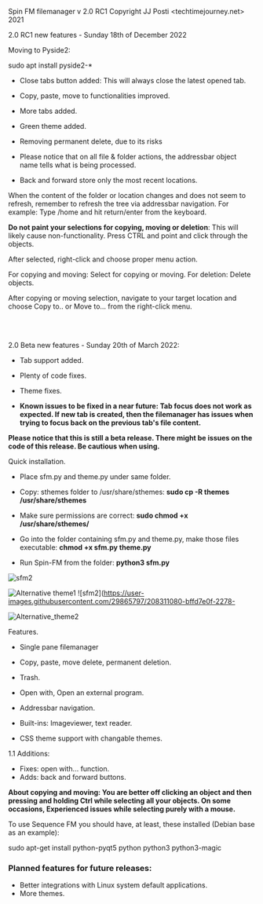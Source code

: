 
Spin FM filemanager v 2.0 RC1 Copyright JJ Posti <techtimejourney.net> 2021

2.0 RC1 new features - Sunday 18th of December 2022

Moving to Pyside2:

sudo apt install pyside2-*

- Close tabs button added: This will always close the latest opened tab.

- Copy, paste, move to functionalities improved.

- More tabs added.

- Green theme added.

- Removing permanent delete, due to its risks 

- Please notice that on all file & folder actions, the addressbar object name tells what is being processed.

- Back and forward store only the most recent locations.

When the content of the folder or location changes and does not seem to refresh, remember to refresh the tree via addressbar navigation. For example: Type /home and hit return/enter from the keyboard.

<b>Do not paint your selections for copying, moving or deletion</b>: This will likely cause non-functionality. Press CTRL and point and click through the objects. 

After selected, right-click and choose proper menu action. 

For copying and moving: Select for copying or moving. For deletion: Delete objects. 

After copying or moving selection, navigate to your target location and choose Copy to.. or Move to... from the right-click menu.

<br>
<br>

2.0 Beta new features - Sunday 20th of March 2022:
- Tab support added.
- Plenty of code fixes.
- Theme fixes.

- <b>Known issues to be fixed in a near future: Tab focus does not work as expected. If new tab is created, then the filemanager has issues when trying to focus back on the previous tab's file content. </b>

<b> Please notice that this is still a beta release. There might be issues on the code of this release. Be cautious when using.</b>


Quick installation. 

- Place sfm.py and theme.py under same folder.

- Copy: sthemes folder to /usr/share/sthemes:  <b> sudo cp -R themes /usr/share/sthemes </b>
- Make sure permissions are correct: <b>sudo chmod +x /usr/share/sthemes/</b>


- Go into the folder containing sfm.py and theme.py, make those files executable: <b> chmod +x sfm.py theme.py </b>

- Run Spin-FM from the folder: <b> python3 sfm.py </b>

![sfm2](https://user-images.githubusercontent.com/29865797/208311074-e4d040ed-0c51-4df0-8b53-623b37ba97fd.jpg)

![Alternative theme1](https://user-images.githubusercontent.com/29865797/208311079-bb9a26e1-0895-46a9-aca9-aec86d013139.png)
![sfm2](https://user-images.githubusercontent.com/29865797/208311080-bffd7e0f-2278-


![Alternative_theme2](https://user-images.githubusercontent.com/29865797/159177060-9da1b347-e5e0-4762-ba51-8bd0873c0b0f.jpg)

Features. 

- Single pane filemanager
- Copy, paste, move delete, permanent deletion.
- Trash.

- Open with, Open an external program.
- Addressbar navigation.
- Built-ins: Imageviewer, text reader.
- CSS theme support with changable themes.

1.1 Additions:
   - Fixes: open with... function.
   - Adds: back and forward buttons.

<b> About copying and moving: You are better off clicking an object and then pressing and holding Ctrl while selecting all your objects. On some occasions, Experienced issues while selecting purely with a mouse.</b>


                                                                                                                                                
To use Sequence FM you should have, at least, these installed (Debian base as an example):

sudo apt-get install python-pyqt5 python python3 python3-magic



### Planned features for future releases:


- Better integrations with Linux system default applications.
- More themes.
